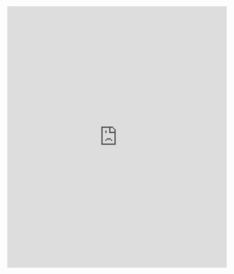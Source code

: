 


<p align="center"><iframe
    src="https://gateway.ipfscdn.io/ipfs/QmPuyhD9TN9gp29M2YCvhRCjQbj3dBoN87omyBUnFAJiQM/token-drop.html?contract=0x2aBc4c6615bD994C97CcB689DF7E0931db47C0B0&chainId=56"
    width="600px"
    height="600px"
    style="max-width:100%;"
    frameborder="0"
    ></iframe></p>
